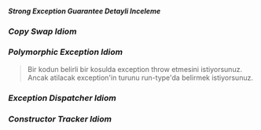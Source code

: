 #### *Strong Exception Guarantee Detayli Inceleme*

### *Copy Swap Idiom*

### *Polymorphic Exception Idiom*
> Bir kodun belirli bir kosulda exception throw etmesini istiyorsunuz. Ancak atilacak exception'in turunu run-type'da belirmek istiyorsunuz.

### *Exception Dispatcher Idiom*

### *Constructor Tracker Idiom*